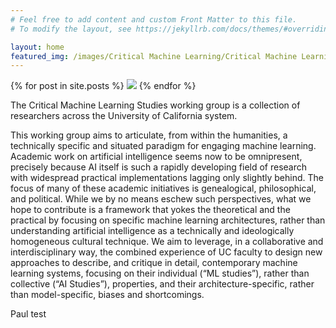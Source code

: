 ```yaml
---
# Feel free to add content and custom Front Matter to this file.
# To modify the layout, see https://jekyllrb.com/docs/themes/#overriding-theme-defaults

layout: home
featured_img: /images/Critical Machine Learning/Critical Machine Learning-logos.jpg
---
```


{% for post in site.posts %}
  <img src="{% post.featured_img %}" />
{% endfor %}

The Critical Machine Learning Studies working group is a collection of researchers across the University of California system.

This working group aims to articulate, from within the humanities, a technically specific
and situated paradigm for engaging machine learning. Academic work on artificial intelligence
seems now to be omnipresent, precisely because AI itself is such a rapidly developing field of
research with widespread practical implementations lagging only slightly behind. The focus of
many of these academic initiatives is genealogical, philosophical, and political. While we by no
means eschew such perspectives, what we hope to contribute is a framework that yokes the
theoretical and the practical by focusing on specific machine learning architectures, rather than
understanding artificial intelligence as a technically and ideologically homogeneous cultural
technique. We aim to leverage, in a collaborative and interdisciplinary way, the combined
experience of UC faculty to design new approaches to describe, and critique in detail,
contemporary machine learning systems, focusing on their individual (“ML studies”), rather
than collective (“AI Studies”), properties, and their architecture-specific, rather than
model-specific, biases and shortcomings.

Paul test